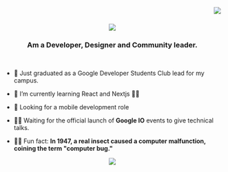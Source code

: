 <img align="right" src="https://visitor-badge.laobi.icu/badge?page_id=J-A-Christopher.J-A-Christopher">
<h1 align="center">
    <img src="https://readme-typing-svg.herokuapp.com/?font=Righteous&size=35&center=true&vCenter=true&width=500&height=70&duration=4000&lines=Hi+There!+👋;+my+name+is+Jesse!;" />
</h1>
<h3 align="center">Am a Developer, Designer and Community leader.</h3>
<br/>
<div>
    
-  🔭  Just graduated as a Google Developer Students Club lead for my campus.

-  🌱  I’m currently learning React and Nextjs 🤸‍♂️

- 🐬   Looking for a mobile development role

- 🧘‍♂️   Waiting for the official launch of **Google IO** events to give technical talks.

- 👩‍💻   Fun fact: **In 1947, a real insect caused a computer malfunction, coining the term "computer bug."**

 </div>
 <div align="center"> 

  <a href="https://www.linkedin.com/in/christopher-jesse/" target="_blank">
    <img src="https://img.shields.io/badge/LinkedIn-0077B5?style=for-the-badge&logo=linkedin&logoColor=white" target="_blank" />
  </a>
 
</div>

<!--
**J-A-Christopher/J-A-Christopher** is a ✨ _special_ ✨ repository because its `README.md` (this file) appears on your GitHub profile.

Here are some ideas to get you started:

- 🔭 I’m currently working on ...
- 🌱 I’m currently learning ...
- 👯 I’m looking to collaborate on ...
- 🤔 I’m looking for help with ...
- 💬 Ask me about ...
- 📫 How to reach me: ...
- 😄 Pronouns: ...
- ⚡ Fun fact: ...
-->
